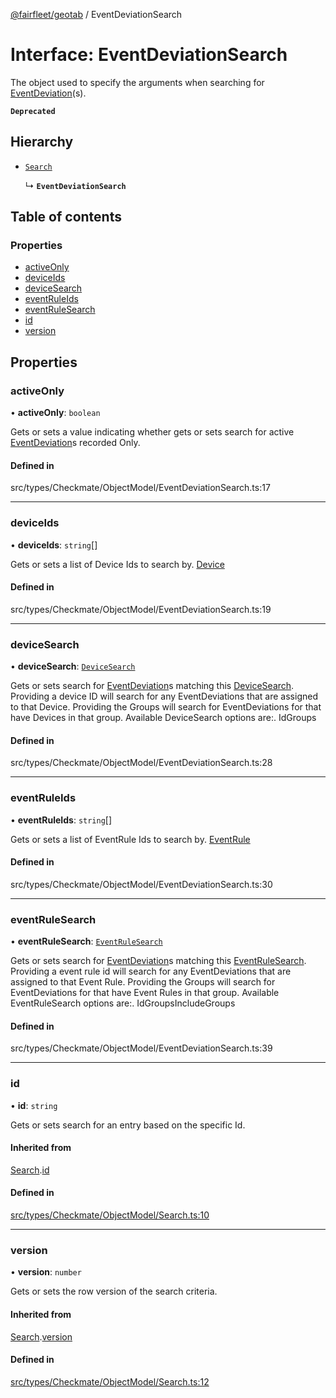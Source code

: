 [@fairfleet/geotab](../README.md) / EventDeviationSearch

# Interface: EventDeviationSearch

The object used to specify the arguments when searching for
 [EventDeviation](EventDeviation.md)(s).

**`Deprecated`**

## Hierarchy

- [`Search`](Search.md)

  ↳ **`EventDeviationSearch`**

## Table of contents

### Properties

- [activeOnly](EventDeviationSearch.md#activeonly)
- [deviceIds](EventDeviationSearch.md#deviceids)
- [deviceSearch](EventDeviationSearch.md#devicesearch)
- [eventRuleIds](EventDeviationSearch.md#eventruleids)
- [eventRuleSearch](EventDeviationSearch.md#eventrulesearch)
- [id](EventDeviationSearch.md#id)
- [version](EventDeviationSearch.md#version)

## Properties

### activeOnly

• **activeOnly**: `boolean`

Gets or sets a value indicating whether gets or sets search for active [EventDeviation](EventDeviation.md)s recorded Only.

#### Defined in

src/types/Checkmate/ObjectModel/EventDeviationSearch.ts:17

___

### deviceIds

• **deviceIds**: `string`[]

Gets or sets a list of Device Ids to search by. [Device](Device.md)

#### Defined in

src/types/Checkmate/ObjectModel/EventDeviationSearch.ts:19

___

### deviceSearch

• **deviceSearch**: [`DeviceSearch`](DeviceSearch.md)

Gets or sets search for [EventDeviation](EventDeviation.md)s matching this
 [DeviceSearch](DeviceSearch.md). Providing a device ID will
 search for any EventDeviations that are assigned to that Device.
 Providing the Groups will search for EventDeviations for that have Devices in that group.
 Available DeviceSearch options are:.
 <list><item><description>Id</description></item><item><description>Groups</description></item></list>

#### Defined in

src/types/Checkmate/ObjectModel/EventDeviationSearch.ts:28

___

### eventRuleIds

• **eventRuleIds**: `string`[]

Gets or sets a list of EventRule Ids to search by. [EventRule](EventRule.md)

#### Defined in

src/types/Checkmate/ObjectModel/EventDeviationSearch.ts:30

___

### eventRuleSearch

• **eventRuleSearch**: [`EventRuleSearch`](EventRuleSearch.md)

Gets or sets search for [EventDeviation](EventDeviation.md)s matching this
 [EventRuleSearch](EventRuleSearch.md). Providing a event rule id will
 search for any EventDeviations that are assigned to that Event Rule.
 Providing the Groups will search for EventDeviations for that have Event Rules in that group.
 Available EventRuleSearch options are:.
 <list><item><description>Id</description></item><item><description>Groups</description></item><item><description>IncludeGroups</description></item></list>

#### Defined in

src/types/Checkmate/ObjectModel/EventDeviationSearch.ts:39

___

### id

• **id**: `string`

Gets or sets search for an entry based on the specific Id.

#### Inherited from

[Search](Search.md).[id](Search.md#id)

#### Defined in

[src/types/Checkmate/ObjectModel/Search.ts:10](https://github.com/fairfleet/geotab/blob/ff38bfc/src/types/Checkmate/ObjectModel/Search.ts#L10)

___

### version

• **version**: `number`

Gets or sets the row version of the search criteria.

#### Inherited from

[Search](Search.md).[version](Search.md#version)

#### Defined in

[src/types/Checkmate/ObjectModel/Search.ts:12](https://github.com/fairfleet/geotab/blob/ff38bfc/src/types/Checkmate/ObjectModel/Search.ts#L12)
